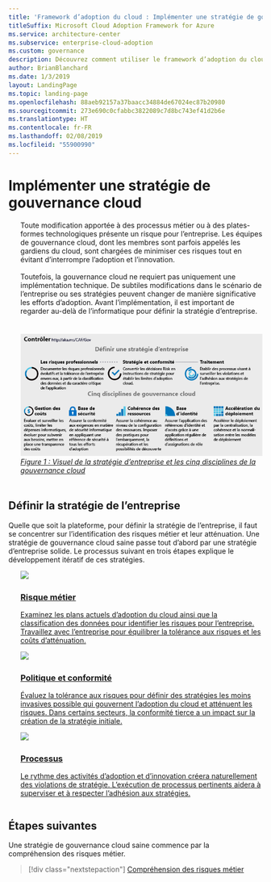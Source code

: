 ```yaml
---
title: 'Framework d’adoption du cloud : Implémenter une stratégie de gouvernance cloud'
titleSuffix: Microsoft Cloud Adoption Framework for Azure
ms.service: architecture-center
ms.subservice: enterprise-cloud-adoption
ms.custom: governance
description: Découvrez comment utiliser le framework d’adoption du cloud (CAF) Microsoft pour Azure afin d’implémenter une stratégie de gouvernance cloud.
author: BrianBlanchard
ms.date: 1/3/2019
layout: LandingPage
ms.topic: landing-page
ms.openlocfilehash: 88aeb92157a37baacc34884de67024ec87b20980
ms.sourcegitcommit: 273e690c0cfabbc3822089c7d8bc743ef41d2b6e
ms.translationtype: HT
ms.contentlocale: fr-FR
ms.lasthandoff: 02/08/2019
ms.locfileid: "55900990"
---
```

# <a name="implement-a-cloud-governance-strategy"></a>Implémenter une stratégie de gouvernance cloud

<!-- markdownlint-disable MD033 -->

<ul class="panelContent cardsI">
<li style="display: flex; flex-direction: column;">
    <div class="cardSize">
        <div class="cardPadding" style="padding-bottom:10px;">
            <div class="card" style="padding-bottom:10px;">
                <div class="cardText" style="padding-left:0px;">
Toute modification apportée à des processus métier ou à des plates-formes technologiques présente un risque pour l’entreprise. Les équipes de gouvernance cloud, dont les membres sont parfois appelés les gardiens du cloud, sont chargées de minimiser ces risques tout en évitant d’interrompre l’adoption et l’innovation.<br/><br/>Toutefois, la gouvernance cloud ne requiert pas uniquement une implémentation technique. De subtiles modifications dans le scénario de l’entreprise ou ses stratégies peuvent changer de manière significative les efforts d’adoption. Avant l’implémentation, il est important de regarder au-delà de l’informatique pour définir la stratégie d’entreprise.<br/><br/>
                </div>
            </div>
        </div>
    </div>
</li>
<li style="display: flex; flex-direction: column;">
    <a href="../_images/operational-transformation-govern-highres.png" style="display: flex; flex-direction: column; flex: 1 0 auto;">
        <div class="cardSize">
            <div class="cardPadding" style="padding-bottom:10px;">
                <div class="card" style="padding-bottom:10px;">
                    <div class="cardText" style="padding-left:0px;">
<img src="../_images/operational-transformation-govern-highres.png" alt="Diagram of the CAF governance model: Corporate policy and governance disciplines">
<br>
<i>Figure 1 : Visuel de la stratégie d’entreprise et les cinq disciplines de la gouvernance cloud</i>
                    </div>
                </div>
            </div>
        </div>
    </a>
</li>
</ul>

<!-- markdownlint-enable MD033 -->

## <a name="define-corporate-policy"></a>Définir la stratégie de l’entreprise

Quelle que soit la plateforme, pour définir la stratégie de l’entreprise, il faut se concentrer sur l’identification des risques métier et leur atténuation. Une stratégie de gouvernance cloud saine passe tout d’abord par une stratégie d’entreprise solide. Le processus suivant en trois étapes explique le développement itératif de ces stratégies.

<!-- markdownlint-disable MD033 -->

<ul  class="panelContent cardsF">
<li style="display: flex; flex-direction: column;">
    <a href="./policy-compliance/understanding-business-risk.md" style="display: flex; flex-direction: column; flex: 1 0 auto;">
        <div class="cardSize" style="flex: 1 0 auto; display: flex;">
            <div class="cardPadding" style="display: flex;">
                <div class="card">
                    <div class="cardImageOuter">
                        <div class="cardImage">
                            <img src="../_images/governance/business-risk.png" class="x-hidden-focus"/>
                        </div>
                    </div>
                    <div class="cardText">
                        <h3>Risque métier</h3>
                        <p>Examinez les plans actuels d’adoption du cloud ainsi que la classification des données pour identifier les risques pour l’entreprise. Travaillez avec l’entreprise pour équilibrer la tolérance aux risques et les coûts d’atténuation.</p>
                    </div>
                </div>
            </div>
        </div>
    </a>
</li>
<li style="display: flex; flex-direction: column;">
    <a href="./policy-compliance/define-policy.md" style="display: flex; flex-direction: column; flex: 1 0 auto;">
        <div class="cardSize" style="flex: 1 0 auto; display: flex;">
            <div class="cardPadding" style="display: flex;">
                <div class="card">
                    <div class="cardImageOuter">
                        <div class="cardImage">
                            <img src="../_images/governance/corporate-policy.png" class="x-hidden-focus"/>
                        </div>
                    </div>
                    <div class="cardText">
                        <h3>Politique et conformité</h3>
                        <p>Évaluez la tolérance aux risques pour définir des stratégies les moins invasives possible qui gouvernent l’adoption du cloud et atténuent les risques. Dans certains secteurs, la conformité tierce a un impact sur la création de la stratégie initiale.</p>
                    </div>
                </div>
            </div>
        </div>
    </a>
</li>
<li style="display: flex; flex-direction: column;">
    <a href="./policy-compliance/processes.md" style="display: flex; flex-direction: column; flex: 1 0 auto;">
        <div class="cardSize" style="flex: 1 0 auto; display: flex;">
            <div class="cardPadding" style="display: flex;">
                <div class="card">
                    <div class="cardImageOuter">
                        <div class="cardImage">
                            <img src="../_images/governance/enforcement.png" class="x-hidden-focus"/>
                        </div>
                    </div>
                    <div class="cardText">
                        <h3>Processus</h3>
                        <p>Le rythme des activités d’adoption et d’innovation créera naturellement des violations de stratégie. L’exécution de processus pertinents aidera à superviser et à respecter l’adhésion aux stratégies.</p>
                    </div>
                </div>
            </div>
        </div>
    </a>
</li>
</ul>

<!-- markdownlint-enable MD033 -->

## <a name="next-steps"></a>Étapes suivantes

Une stratégie de gouvernance cloud saine commence par la compréhension des risques métier.

> [!div class="nextstepaction"]
> [Compréhension des risques métier](./policy-compliance/understanding-business-risk.md)
